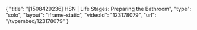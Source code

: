 {
    "title": "[1508429236] HSN | Life Stages: Preparing the Bathroom",
    "type": "solo",
    "layout": "iframe-static",
    "videoId": "123178079",
    "url": "\/tvpembed\/123178079"
}